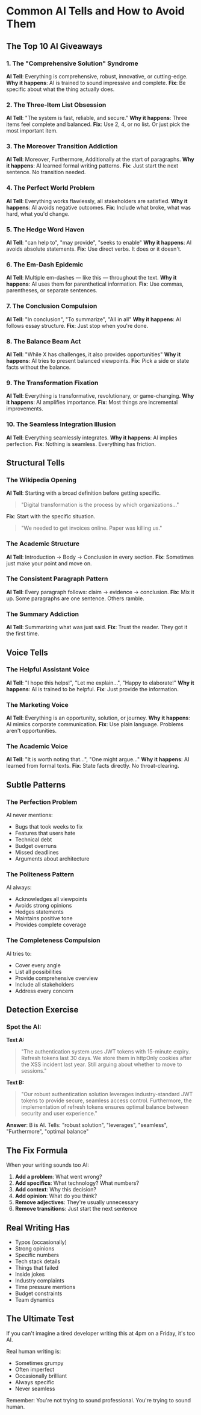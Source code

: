 # Common AI Tells and How to Avoid Them

## The Top 10 AI Giveaways

### 1. The "Comprehensive Solution" Syndrome
**AI Tell**: Everything is comprehensive, robust, innovative, or cutting-edge.
**Why it happens**: AI is trained to sound impressive and complete.
**Fix**: Be specific about what the thing actually does.

### 2. The Three-Item List Obsession
**AI Tell**: "The system is fast, reliable, and secure."
**Why it happens**: Three items feel complete and balanced.
**Fix**: Use 2, 4, or no list. Or just pick the most important item.

### 3. The Moreover Transition Addiction
**AI Tell**: Moreover, Furthermore, Additionally at the start of paragraphs.
**Why it happens**: AI learned formal writing patterns.
**Fix**: Just start the next sentence. No transition needed.

### 4. The Perfect World Problem
**AI Tell**: Everything works flawlessly, all stakeholders are satisfied.
**Why it happens**: AI avoids negative outcomes.
**Fix**: Include what broke, what was hard, what you'd change.

### 5. The Hedge Word Haven
**AI Tell**: "can help to", "may provide", "seeks to enable"
**Why it happens**: AI avoids absolute statements.
**Fix**: Use direct verbs. It does or it doesn't.

### 6. The Em-Dash Epidemic
**AI Tell**: Multiple em-dashes — like this — throughout the text.
**Why it happens**: AI uses them for parenthetical information.
**Fix**: Use commas, parentheses, or separate sentences.

### 7. The Conclusion Compulsion
**AI Tell**: "In conclusion", "To summarize", "All in all"
**Why it happens**: AI follows essay structure.
**Fix**: Just stop when you're done.

### 8. The Balance Beam Act
**AI Tell**: "While X has challenges, it also provides opportunities"
**Why it happens**: AI tries to present balanced viewpoints.
**Fix**: Pick a side or state facts without the balance.

### 9. The Transformation Fixation
**AI Tell**: Everything is transformative, revolutionary, or game-changing.
**Why it happens**: AI amplifies importance.
**Fix**: Most things are incremental improvements.

### 10. The Seamless Integration Illusion
**AI Tell**: Everything seamlessly integrates.
**Why it happens**: AI implies perfection.
**Fix**: Nothing is seamless. Everything has friction.

## Structural Tells

### The Wikipedia Opening
**AI Tell**: Starting with a broad definition before getting specific.
> "Digital transformation is the process by which organizations..."

**Fix**: Start with the specific situation.
> "We needed to get invoices online. Paper was killing us."

### The Academic Structure
**AI Tell**: Introduction → Body → Conclusion in every section.
**Fix**: Sometimes just make your point and move on.

### The Consistent Paragraph Pattern
**AI Tell**: Every paragraph follows: claim → evidence → conclusion.
**Fix**: Mix it up. Some paragraphs are one sentence. Others ramble.

### The Summary Addiction
**AI Tell**: Summarizing what was just said.
**Fix**: Trust the reader. They got it the first time.

## Voice Tells

### The Helpful Assistant Voice
**AI Tell**: "I hope this helps!", "Let me explain...", "Happy to elaborate!"
**Why it happens**: AI is trained to be helpful.
**Fix**: Just provide the information.

### The Marketing Voice
**AI Tell**: Everything is an opportunity, solution, or journey.
**Why it happens**: AI mimics corporate communication.
**Fix**: Use plain language. Problems aren't opportunities.

### The Academic Voice
**AI Tell**: "It is worth noting that...", "One might argue..."
**Why it happens**: AI learned from formal texts.
**Fix**: State facts directly. No throat-clearing.

## Subtle Patterns

### The Perfection Problem
AI never mentions:
- Bugs that took weeks to fix
- Features that users hate
- Technical debt
- Budget overruns
- Missed deadlines
- Arguments about architecture

### The Politeness Pattern
AI always:
- Acknowledges all viewpoints
- Avoids strong opinions
- Hedges statements
- Maintains positive tone
- Provides complete coverage

### The Completeness Compulsion
AI tries to:
- Cover every angle
- List all possibilities
- Provide comprehensive overview
- Include all stakeholders
- Address every concern

## Detection Exercise

### Spot the AI:

**Text A:**
> "The authentication system uses JWT tokens with 15-minute expiry. Refresh tokens last 30 days. We store them in httpOnly cookies after the XSS incident last year. Still arguing about whether to move to sessions."

**Text B:**
> "Our robust authentication solution leverages industry-standard JWT tokens to provide secure, seamless access control. Furthermore, the implementation of refresh tokens ensures optimal balance between security and user experience."

**Answer**: B is AI. Tells: "robust solution", "leverages", "seamless", "Furthermore", "optimal balance"

## The Fix Formula

When your writing sounds too AI:

1. **Add a problem**: What went wrong?
2. **Add specifics**: What technology? What numbers?
3. **Add context**: Why this decision?
4. **Add opinion**: What do you think?
5. **Remove adjectives**: They're usually unnecessary
6. **Remove transitions**: Just start the next sentence

## Real Writing Has

- Typos (occasionally)
- Strong opinions
- Specific numbers
- Tech stack details
- Things that failed
- Inside jokes
- Industry complaints
- Time pressure mentions
- Budget constraints
- Team dynamics

## The Ultimate Test

If you can't imagine a tired developer writing this at 4pm on a Friday, it's too AI.

Real human writing is:
- Sometimes grumpy
- Often imperfect
- Occasionally brilliant
- Always specific
- Never seamless

Remember: You're not trying to sound professional. You're trying to sound human.